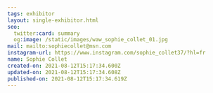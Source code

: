 ```yaml
---
tags: exhibitor
layout: single-exhibitor.html
seo:
  twitter:card: summary
  og:image: /static/images/waw_sophie_collet_01.jpg
mail: mailto:sophiecollet@msn.com
instagram-url: https://www.instagram.com/sophie_collet37/?hl=fr
name: Sophie Collet
created-on: 2021-08-12T15:17:34.600Z
updated-on: 2021-08-12T15:17:34.608Z
published-on: 2021-08-12T15:17:34.619Z
---
```

